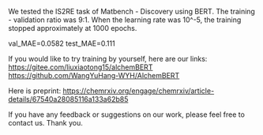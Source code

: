 We tested the IS2RE task of Matbench - Discovery using BERT. The training - validation ratio was 9:1. When the learning rate was 10^-5, the training stopped approximately at 1000 epochs.

val_MAE=0.0582
test_MAE=0.111

If you would like to try training by yourself, here are our links:
https://gitee.com/liuxiaotong15/alchemBERT
https://github.com/WangYuHang-WYH/AlchemBERT

Here is preprint:
https://chemrxiv.org/engage/chemrxiv/article-details/67540a28085116a133a62b85

If you have any feedback or suggestions on our work, please feel free to contact us. Thank you.
